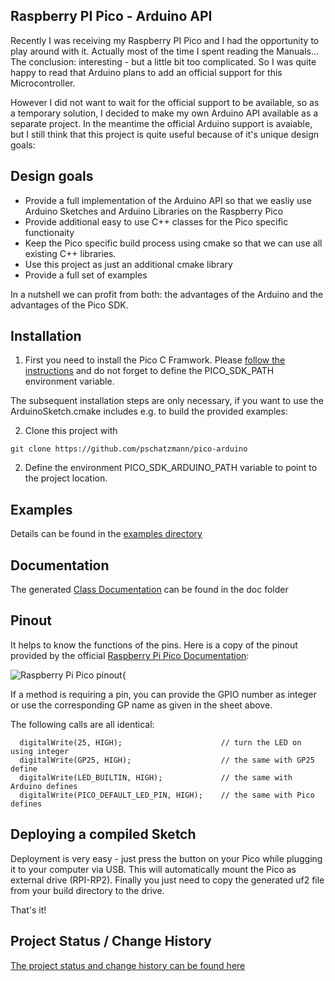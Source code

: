 ## Raspberry PI Pico - Arduino API

Recently I was receiving my Raspberry PI Pico and I had the opportunity to play around with it. Actually most of the time I spent reading the Manuals...
The conclusion: interesting - but a little bit too complicated. So I was quite happy to read that Arduino plans to add an official support for this Microcontroller. 

However I did not want to wait for the official support to be available, so as a temporary solution, I decided to make my own Arduino API available as a separate project. In the meantime the official Arduino support is avaiable, but I still think that this project is quite useful because of it's unique design goals:

## Design goals

- Provide a full implementation of the Arduino API so that we easliy use Arduino Sketches and Arduino Libraries on the Raspberry Pico
- Provide additional easy to use C++ classes for the Pico specific functionaity  
- Keep the Pico specific build process using cmake so that we can use all existing C++ libraries. 
- Use this project as just an additional cmake library
- Provide a full set of examples 

In a nutshell we can profit from both: the advantages of the Arduino and the advantages of the Pico SDK.

## Installation

1. First you need to install the Pico C Framwork. Please [follow the instructions](https://datasheets.raspberrypi.org/pico/getting-started-with-pico.pdf) and do not forget to define the PICO_SDK_PATH environment variable.

The subsequent installation steps are only necessary, if you want to use the ArduinoSketch.cmake includes e.g. to build the provided examples:

2. Clone this project with 

```
git clone https://github.com/pschatzmann/pico-arduino
```
2. Define the environment PICO_SDK_ARDUINO_PATH variable to point to the project location.


## Examples

Details can be found in the [examples directory](examples)

## Documentation

The generated [Class Documentation](https://pschatzmann.github.io/pico-arduino/doc/html/) can be found in the doc folder

## Pinout

It helps to know the functions of the pins. Here is a copy of the pinout provided by the official [Raspberry Pi Pico Documentation](https://www.raspberrypi.org/documentation/pico/getting-started/):

<img src="https://pschatzmann.github.io/pico-arduino/doc/resources/Pico-R3-Pinout.svg" alt="Raspberry Pi Pico pinout{">

If a method is requiring a pin, you can provide the GPIO number as integer or use the corresponding GP name as given in the sheet above.

The following calls are all identical:

```
  digitalWrite(25, HIGH);                      // turn the LED on using integer
  digitalWrite(GP25, HIGH);                    // the same with GP25 define
  digitalWrite(LED_BUILTIN, HIGH);             // the same with Arduino defines 
  digitalWrite(PICO_DEFAULT_LED_PIN, HIGH);    // the same with Pico defines 
```

## Deploying a compiled Sketch

Deployment is very easy - just press the button on your Pico while plugging it to your computer via USB. This will automatically mount the Pico as external drive (RPI-RP2).
Finally you just need to copy the generated uf2 file from your build directory to the drive.

That's it!

## Project Status / Change History

[The project status and change history can be found here](history.md)

